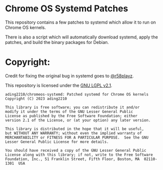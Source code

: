 # Chrome OS Systemd Patches

This repository contains a few patches to systemd which allow it to run on Chrome OS kernels. 

There is also a script which will automatically download systemd, apply the patches, and build the binary packages for Debian.

# Copyright:
Credit for fixing the original bug in systemd goes to [@r58playz](https://github.com/r58Playz/).

This repository is licensed under the [GNU LGPL v2.1](https://www.gnu.org/licenses/old-licenses/lgpl-2.1.txt).

```
ading2210/chromeos-systemd: Patched systemd for Chrome OS kernels
Copyright (C) 2023 ading2210

This library is free software; you can redistribute it and/or
modify it under the terms of the GNU Lesser General Public
License as published by the Free Software Foundation; either
version 2.1 of the License, or (at your option) any later version.

This library is distributed in the hope that it will be useful,
but WITHOUT ANY WARRANTY; without even the implied warranty of
MERCHANTABILITY or FITNESS FOR A PARTICULAR PURPOSE.  See the GNU
Lesser General Public License for more details.

You should have received a copy of the GNU Lesser General Public
License along with this library; if not, write to the Free Software
Foundation, Inc., 51 Franklin Street, Fifth Floor, Boston, MA  02110-1301  USA
```